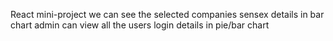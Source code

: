 React mini-project
we can see the selected companies sensex details in bar chart
admin can view all the users login details in pie/bar chart

